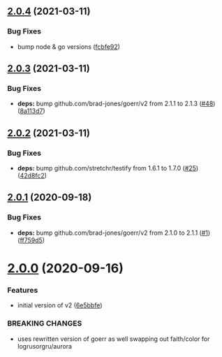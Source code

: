 ## [2.0.4](https://github.com/brad-jones/goprefix/compare/v2.0.3...v2.0.4) (2021-03-11)


### Bug Fixes

* bump node & go versions ([fcbfe92](https://github.com/brad-jones/goprefix/commit/fcbfe9249a234a534a62111d8f4428bdd72a4877))

## [2.0.3](https://github.com/brad-jones/goprefix/compare/v2.0.2...v2.0.3) (2021-03-11)


### Bug Fixes

* **deps:** bump github.com/brad-jones/goerr/v2 from 2.1.1 to 2.1.3 ([#48](https://github.com/brad-jones/goprefix/issues/48)) ([8a113d7](https://github.com/brad-jones/goprefix/commit/8a113d7ff3478cd08b638590f653053caefeeac5))

## [2.0.2](https://github.com/brad-jones/goprefix/compare/v2.0.1...v2.0.2) (2021-03-11)


### Bug Fixes

* **deps:** bump github.com/stretchr/testify from 1.6.1 to 1.7.0 ([#25](https://github.com/brad-jones/goprefix/issues/25)) ([42d8fc2](https://github.com/brad-jones/goprefix/commit/42d8fc2cfef976dbe93ced6849d6baa04d87fbb2))

## [2.0.1](https://github.com/brad-jones/goprefix/compare/v2.0.0...v2.0.1) (2020-09-18)


### Bug Fixes

* **deps:** bump github.com/brad-jones/goerr/v2 from 2.1.0 to 2.1.1 ([#1](https://github.com/brad-jones/goprefix/issues/1)) ([ff759d5](https://github.com/brad-jones/goprefix/commit/ff759d55a2df59b156566a8a3c10fef13175da96))

# [2.0.0](https://github.com/brad-jones/goprefix/compare/v1.0.0...v2.0.0) (2020-09-16)


### Features

* initial version of v2 ([6e5bbfe](https://github.com/brad-jones/goprefix/commit/6e5bbfe7be601849dd3c5081cd40e3b4db747d57))


### BREAKING CHANGES

* uses rewritten version of goerr as well swapping out faith/color for logrusorgru/aurora
